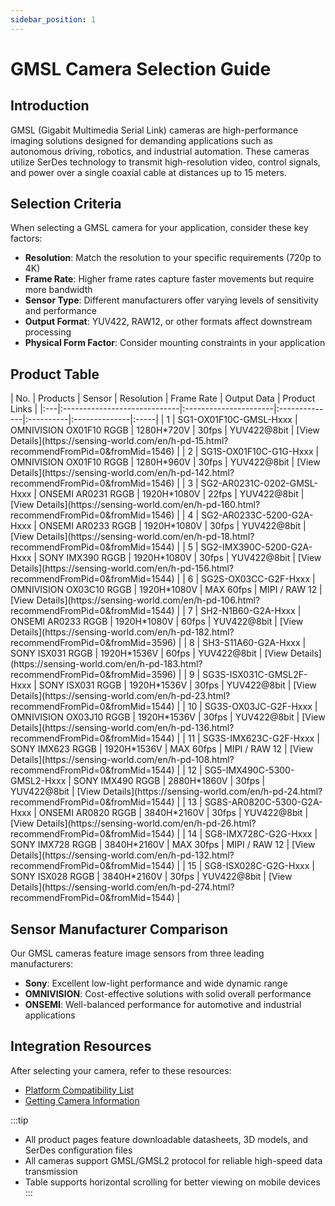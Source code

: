 ```yaml
---
sidebar_position: 1
---
```


# GMSL Camera Selection Guide

## Introduction

GMSL (Gigabit Multimedia Serial Link) cameras are high-performance imaging solutions designed for demanding applications such as autonomous driving, robotics, and industrial automation. These cameras utilize SerDes technology to transmit high-resolution video, control signals, and power over a single coaxial cable at distances up to 15 meters.

## Selection Criteria

When selecting a GMSL camera for your application, consider these key factors:

- **Resolution**: Match the resolution to your specific requirements (720p to 4K)
- **Frame Rate**: Higher frame rates capture faster movements but require more bandwidth
- **Sensor Type**: Different manufacturers offer varying levels of sensitivity and performance
- **Output Format**: YUV422, RAW12, or other formats affect downstream processing
- **Physical Form Factor**: Consider mounting constraints in your application

## Product Table

<div style={{overflowX: 'auto'}}>
| No. | Products | Sensor | Resolution | Frame Rate | Output Data | Product Links |
|:---|:-----------------------------|:----------------------|:--------------|:----------|:--------------|:-----|
| 1 | SG1-OX01F10C-GMSL-Hxxx | OMNIVISION OX01F10 RGGB | 1280H*720V | 30fps | YUV422@8bit | [View Details](https://sensing-world.com/en/h-pd-15.html?recommendFromPid=0&fromMid=1546) |
| 2 | SG1S-OX01F10C-G1G-Hxxx | OMNIVISION OX01F10 RGGB | 1280H*960V | 30fps | YUV422@8bit | [View Details](https://sensing-world.com/en/h-pd-142.html?recommendFromPid=0&fromMid=1546) |
| 3 | SG2-AR0231C-0202-GMSL-Hxxx | ONSEMI AR0231 RGGB | 1920H*1080V | 22fps | YUV422@8bit | [View Details](https://sensing-world.com/en/h-pd-160.html?recommendFromPid=0&fromMid=1546) |
| 4 | SG2-AR0233C-5200-G2A-Hxxx | ONSEMI AR0233 RGGB | 1920H*1080V | 30fps | YUV422@8bit | [View Details](https://sensing-world.com/en/h-pd-18.html?recommendFromPid=0&fromMid=1544) |
| 5 | SG2-IMX390C-5200-G2A-Hxxx | SONY IMX390 RGGB | 1920H*1080V | 30fps | YUV422@8bit | [View Details](https://sensing-world.com/en/h-pd-156.html?recommendFromPid=0&fromMid=1544) |
| 6 | SG2S-OX03CC-G2F-Hxxx | OMNIVISION OX03C10 RGGB | 1920H*1080V | MAX 60fps | MIPI / RAW 12 | [View Details](https://sensing-world.com/en/h-pd-106.html?recommendFromPid=0&fromMid=1544) |
| 7 | SH2-N1B60-G2A-Hxxx | ONSEMI AR0233 RGGB | 1920H*1080V | 60fps | YUV422@8bit | [View Details](https://sensing-world.com/en/h-pd-182.html?recommendFromPid=0&fromMid=3596) |
| 8 | SH3-S11A60-G2A-Hxxx | SONY ISX031 RGGB | 1920H*1536V | 60fps | YUV422@8bit | [View Details](https://sensing-world.com/en/h-pd-183.html?recommendFromPid=0&fromMid=3596) |
| 9 | SG3S-ISX031C-GMSL2F-Hxxx | SONY ISX031 RGGB | 1920H*1536V | 30fps | YUV422@8bit | [View Details](https://sensing-world.com/en/h-pd-23.html?recommendFromPid=0&fromMid=1544) |
| 10 | SG3S-OX03JC-G2F-Hxxx | OMNIVISION OX03J10 RGGB | 1920H*1536V | 30fps | YUV422@8bit | [View Details](https://sensing-world.com/en/h-pd-136.html?recommendFromPid=0&fromMid=1544) |
| 11 | SG3S-IMX623C-G2F-Hxxx | SONY IMX623 RGGB | 1920H*1536V | MAX 60fps | MIPI / RAW 12 | [View Details](https://sensing-world.com/en/h-pd-108.html?recommendFromPid=0&fromMid=1544) |
| 12 | SG5-IMX490C-5300-GMSL2-Hxxx | SONY IMX490 RGGB | 2880H*1860V | 30fps | YUV422@8bit | [View Details](https://sensing-world.com/en/h-pd-24.html?recommendFromPid=0&fromMid=1544) |
| 13 | SG8S-AR0820C-5300-G2A-Hxxx | ONSEMI AR0820 RGGB | 3840H*2160V | 30fps | YUV422@8bit | [View Details](https://sensing-world.com/en/h-pd-26.html?recommendFromPid=0&fromMid=1544) |
| 14 | SG8-IMX728C-G2G-Hxxx | SONY IMX728 RGGB | 3840H*2160V | MAX 30fps | MIPI / RAW 12 | [View Details](https://sensing-world.com/en/h-pd-132.html?recommendFromPid=0&fromMid=1544) |
| 15 | SG8-ISX028C-G2G-Hxxx | SONY ISX028 RGGB | 3840H*2160V | 30fps | YUV422@8bit | [View Details](https://sensing-world.com/en/h-pd-274.html?recommendFromPid=0&fromMid=1544) |
</div>

## Sensor Manufacturer Comparison

Our GMSL cameras feature image sensors from three leading manufacturers:

- **Sony**: Excellent low-light performance and wide dynamic range
- **OMNIVISION**: Cost-effective solutions with solid overall performance
- **ONSEMI**: Well-balanced performance for automotive and industrial applications

## Integration Resources

After selecting your camera, refer to these resources:

<!-- - [Getting Started Guide](./Getting_Started/index.md) -->
- [Platform Compatibility List](./List_of_Platform_Compatible_with_Camera.md)
- [Getting Camera Information](./Getting_Camera_Information.md)

:::tip
- All product pages feature downloadable datasheets, 3D models, and SerDes configuration files
- All cameras support GMSL/GMSL2 protocol for reliable high-speed data transmission
- Table supports horizontal scrolling for better viewing on mobile devices
:::
